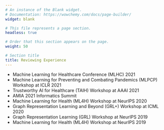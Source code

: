 ```yaml
---
# An instance of the Blank widget.
# Documentation: https://wowchemy.com/docs/page-builder/
widget: blank

# This file represents a page section.
headless: true

# Order that this section appears on the page.
weight: 50

# Section title
title: Reviewing Experience
---
```


- Machine Learning for Healthcare Conference (MLHC) 2021
- Machine Learning for Preventing and Combating Pandemics (MLPCP) Workshop at ICLR 2021
- Trustworthy AI for Healthcare (TAIH) Workshop at AAAI 2021
- AMIA 2021 Informatics Summit
- Machine Learning for Health (ML4H) Workshop at NeurIPS 2020
- Graph Representation Learning and Beyond (GRL+) Workshop at ICML 2020
- Graph Representation Learning (GRL) Workshop at NeurIPS 2019
- Machine Learning for Health (ML4H) Workshop at NeurIPS 2019
